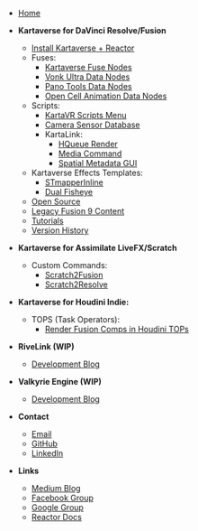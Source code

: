 <!-- docs/_sidebar.md -->
- [Home](/)

- **Kartaverse for DaVinci Resolve/Fusion**
  - [Install Kartaverse + Reactor](install)
  - Fuses:
    - [Kartaverse Fuse Nodes](fuses)
    - [Vonk Ultra Data Nodes](https://docs.google.com/document/d/1U9WfdHlE1AZHdU6_ZQCB1I2nSa5I7TyHG2vKMi2I7v8/edit?usp=sharing)
    - [Pano Tools Data Nodes](https://kartaverse.github.io/PT-Data-Nodes-Docs/)
    - [Open Cell Animation Data Nodes](https://docs.google.com/document/d/1DXnF47CK7dteF7lidwek5-lwy5qB75nBQMt_2Bp0y0g/edit#heading=h.abzdtec4alet)
  - Scripts:
    - [KartaVR Scripts Menu](scripts)
    - [Camera Sensor Database](https://emberlightvfx.github.io/Camera-Sensor-Database/#/)
    - KartaLink:
      - [HQueue Render](hqueue)
      - [Media Command](mediacommand)
      - [Spatial Metadata GUI](https://github.com/Kartaverse/Spatial-Metadata)
  - Kartaverse Effects Templates:
    - [STmapperInline](stmapperinline)
    - [Dual Fisheye](dualfisheye)
  - [Open Source](opensource_tools)
  - [Legacy Fusion 9 Content](legacy)
  - [Tutorials](tutorials)
  - [Version History](version_history)
- **Kartaverse for Assimilate LiveFX/Scratch**
  - Custom Commands:
    - [Scratch2Fusion](https://github.com/AndrewHazelden/Scratch2Fusion/blob/main/Docs/Scratch2Fusion.md)
    - [Scratch2Resolve](https://github.com/AndrewHazelden/Scratch2Fusion/blob/main/Docs/Scratch2Resolve.md)
- **Kartaverse for Houdini Indie:**
  - TOPS (Task Operators):
    - [Render Fusion Comps in Houdini TOPs](https://docs.google.com/document/d/1l9L-LhCxTobZmRlinu3oKUM61EuqtZJmcf_Tv1VG-8Q/edit?usp=sharing)
- **RiveLink (WIP)**
  - [Development Blog](https://kartaverse.github.io/RiveLink/#/)
- **Valkyrie Engine (WIP)**
  - [Development Blog](https://kartaverse.github.io/ValkyrieEngine/#/)
- **Contact**
  - [Email](mailto:andrew@andrewhazelden.com)
  - [GitHub](https://github.com/AndrewHazelden)
  - [LinkedIn](https://www.linkedin.com/in/andrewhazelden/)
- **Links**
  - [Medium Blog](https://medium.com/@andrewhazelden)
  - [Facebook Group](https://www.facebook.com/groups/kartavr)
  - [Google Group](https://groups.google.com/g/kartaverse/)
  - [Reactor Docs](https://kartaverse.github.io/Reactor-Docs/#/reactor)

